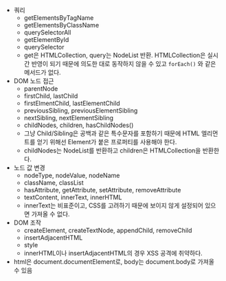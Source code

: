 * 쿼리
  * getElementsByTagName
  * getElementsByClassName
  * querySelectorAll
  * getElementById
  * querySelector
  * get은 HTMLCollection, query는 NodeList 반환. HTMLCollection은 실시간 반영이 되기 때문에 의도한 대로 동작하지 않을 수 있고 `forEach()` 와 같은 메서드가 없다.
* DOM 노드 접근
  * parentNode
  * firstChild, lastChild
  * firstElmentChild, lastElementChild
  * previousSibling, previousElementSibling
  * nextSibling, nextElementSibling
  * childNodes, children, hasChildNodes()
  * 그냥 Child/Sibling은 공백과 같은 특수문자를 포함하기 때문에 HTML 엘리먼트를 얻기 위해선 Element가 붙은 프로퍼티를 사용해야 한다.
  * childNodes는 NodeList를 반환하고 children은 HTMLCollection을 반환한다.
* 노드 값 변경
  * nodeType, nodeValue, nodeName
  * className, classList
  * hasAttribute, getAttribute, setAttribute, removeAttribute
  * textContent, innerText, innerHTML
  * innerText는 비표준이고, CSS를 고려하기 때문에 보이지 않게 설정되어 있으면 가져올 수 없다.
* DOM 조작
  * createElement, createTextNode, appendChild, removeChild
  * insertAdjacentHTML
  * style
  * innerHTML이나 insertAdjacentHTML의 경우 XSS 공격에 취약하다.
* html은 document.documentElement로, body는 document.body로 가져올 수 있음